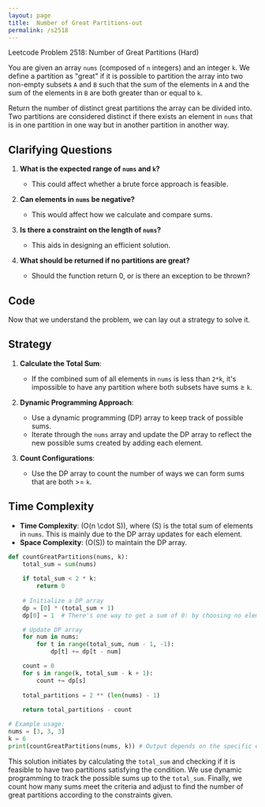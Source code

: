```yaml
---
layout: page
title:  Number of Great Partitions-out
permalink: /s2518
---
```


Leetcode Problem 2518: Number of Great Partitions (Hard)

You are given an array `nums` (composed of `n` integers) and an integer `k`. We define a partition as "great" if it is possible to partition the array into two non-empty subsets `A` and `B` such that the sum of the elements in `A` and the sum of the elements in `B` are both greater than or equal to `k`.

Return the number of distinct great partitions the array can be divided into. Two partitions are considered distinct if there exists an element in `nums` that is in one partition in one way but in another partition in another way.

## Clarifying Questions

1. **What is the expected range of `nums` and `k`?**
   - This could affect whether a brute force approach is feasible.

2. **Can elements in `nums` be negative?**
   - This would affect how we calculate and compare sums.

3. **Is there a constraint on the length of `nums`?**
   - This aids in designing an efficient solution.

4. **What should be returned if no partitions are great?**
   - Should the function return 0, or is there an exception to be thrown?

## Code

Now that we understand the problem, we can lay out a strategy to solve it.

## Strategy

1. **Calculate the Total Sum**:
   - If the combined sum of all elements in `nums` is less than `2*k`, it's impossible to have any partition where both subsets have sums ≥ `k`.
   
2. **Dynamic Programming Approach**:
   - Use a dynamic programming (DP) array to keep track of possible sums.
   - Iterate through the `nums` array and update the DP array to reflect the new possible sums created by adding each element.
   
3. **Count Configurations**:
   - Use the DP array to count the number of ways we can form sums that are both >= `k`.

## Time Complexity

- **Time Complexity**: \(O(n \cdot S)\), where \(S\) is the total sum of elements in `nums`. This is mainly due to the DP array updates for each element.
- **Space Complexity**: \(O(S)\) to maintain the DP array.

```python
def countGreatPartitions(nums, k):
    total_sum = sum(nums)
    
    if total_sum < 2 * k:
        return 0
    
    # Initialize a DP array
    dp = [0] * (total_sum + 1)
    dp[0] = 1  # There's one way to get a sum of 0: by choosing no elements

    # Update DP array
    for num in nums:
        for t in range(total_sum, num - 1, -1):
            dp[t] += dp[t - num]

    count = 0
    for s in range(k, total_sum - k + 1):
        count += dp[s]
    
    total_partitions = 2 ** (len(nums) - 1)
    
    return total_partitions - count

# Example usage:
nums = [3, 3, 3]
k = 6
print(countGreatPartitions(nums, k)) # Output depends on the specific example
```

This solution initiates by calculating the `total_sum` and checking if it is feasible to have two partitions satisfying the condition. We use dynamic programming to track the possible sums up to the `total_sum`. Finally, we count how many sums meet the criteria and adjust to find the number of great partitions according to the constraints given.